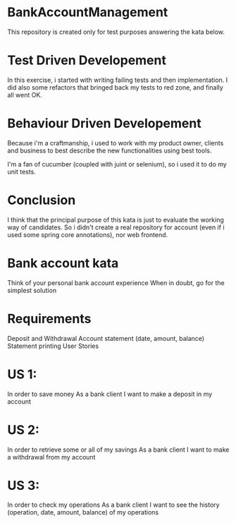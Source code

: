 # BankAccountManagement
This repository is created only for test purposes answering the kata below.


# Test Driven Developement

In this exercise, i started with writing failing tests and then implementation. I did also some refactors that bringed back my tests to red zone, and finally all went OK.

# Behaviour Driven Developement

Because i'm a craftmanship, i used to work with my product owner, clients and business to best describe the new functionalities using best tools.

I'm a fan of cucumber (coupled with juint or selenium), so i used it to do my unit tests.

# Conclusion

I think that the principal purpose of this kata is just to evaluate the working way of candidates. So i didn't create a real repository for account (even if i used some spring core annotations), nor web frontend.


# Bank account kata

Think of your personal bank account experience When in doubt, go for the simplest solution

# Requirements

Deposit and Withdrawal
Account statement (date, amount, balance)
Statement printing
User Stories

# US 1:

In order to save money
As a bank client
I want to make a deposit in my account

# US 2:

In order to retrieve some or all of my savings
As a bank client
I want to make a withdrawal from my account

# US 3:

In order to check my operations
As a bank client
I want to see the history (operation, date, amount, balance) of my operations
